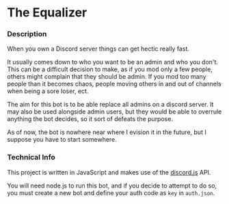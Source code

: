 # The Equalizer

### Description
When you own a Discord server things can get hectic really fast.

It usually comes down to who you want to be an admin and who you don't. This can be a difficult decision to make, as if you mod only a few people, others might complain that they should be admin. If you mod too many people than it becomes chaos, people moving others in and out of channels when being a sore loser, ect.

The aim for this bot is to be able replace all admins on a discord server. It may also be used alongside admin users, but they would be able to overrule anything the bot decides, so it sort of defeats the purpose.

As of now, the bot is nowhere near where I evision it in the future, but I suppose you have to start somewhere.

### Technical Info

This project is written in JavaScript and makes use of the [discord.js](https://discord.js.org) API.

You will need node.js to run this bot, and if you decide to attempt to do so, you must create a new bot and define your auth code as `key` in `auth.json`.
